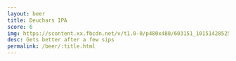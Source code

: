 ```yaml
---
layout: beer
title: Deuchars IPA
score: 6
img: https://scontent.xx.fbcdn.net/v/t1.0-0/p480x480/603151_10151428525283745_670825446_n.jpg?oh=53c2762e308e82ae845e5b8afe362515&oe=5916D2B0
desc: Gets better after a few sips
permalink: /beer/:title.html
---
```

